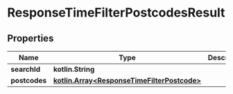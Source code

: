 
# ResponseTimeFilterPostcodesResult

## Properties
Name | Type | Description | Notes
------------ | ------------- | ------------- | -------------
**searchId** | **kotlin.String** |  | 
**postcodes** | [**kotlin.Array&lt;ResponseTimeFilterPostcode&gt;**](ResponseTimeFilterPostcode.md) |  | 



